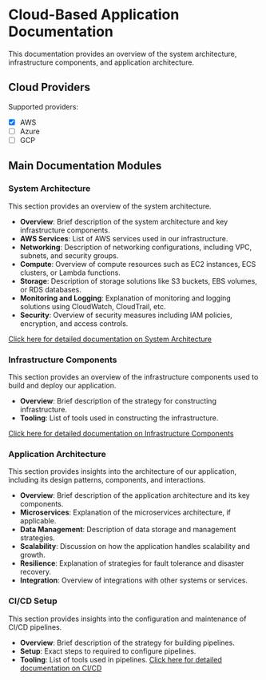 # Cloud-Based Application Documentation

This documentation provides an overview of the system architecture, infrastructure components, and application architecture.

## Cloud Providers <!-- {docsify-ignore} -->

Supported providers:   
- [x] AWS
- [ ] Azure
- [ ] GCP 

## Main Documentation Modules <!-- {docsify-ignore} -->

### System Architecture <!-- {docsify-ignore} -->

This section provides an overview of the system architecture.

- **Overview**: Brief description of the system architecture and key infrastructure components.
- **AWS Services**: List of AWS services used in our infrastructure.
- **Networking**: Description of networking configurations, including VPC, subnets, and security groups.
- **Compute**: Overview of compute resources such as EC2 instances, ECS clusters, or Lambda functions.
- **Storage**: Description of storage solutions like S3 buckets, EBS volumes, or RDS databases.
- **Monitoring and Logging**: Explanation of monitoring and logging solutions using CloudWatch, CloudTrail, etc.
- **Security**: Overview of security measures including IAM policies, encryption, and access controls.

[Click here for detailed documentation on System Architecture](./system-architecture/index.md)

### Infrastructure Components <!-- {docsify-ignore} -->

This section provides an overview of the infrastructure components used to build and deploy our application.

- **Overview**: Brief description of the strategy for constructing infrastructure. 
- **Tooling**: List of tools used in constructing the infrastructure.

[Click here for detailed documentation on Infrastructure Components](./infrastructure/index.md)

### Application Architecture <!-- {docsify-ignore} -->

This section provides insights into the architecture of our application, including its design patterns, components, and interactions.

- **Overview**: Brief description of the application architecture and its key components.
- **Microservices**: Explanation of the microservices architecture, if applicable.
- **Data Management**: Description of data storage and management strategies.
- **Scalability**: Discussion on how the application handles scalability and growth.
- **Resilience**: Explanation of strategies for fault tolerance and disaster recovery.
- **Integration**: Overview of integrations with other systems or services.

### CI/CD Setup<!-- {docsify-ignore} -->

This section provides insights into the configuration and maintenance of CI/CD pipelines.

- **Overview**: Brief description of the strategy for building pipelines.
- **Setup**: Exact steps to required to configure pipelines.
- **Tooling**: List of tools used in pipelines.
  [Click here for detailed documentation on CI/CD](./ci-cd/index.md)
